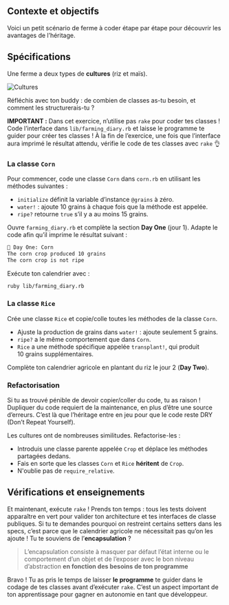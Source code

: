 ## Contexte et objectifs

Voici un petit scénario de ferme à coder étape par étape pour découvrir les avantages de l’héritage.

## Spécifications

Une ferme a deux types de **cultures** (riz et maïs).

![Cultures](https://raw.githubusercontent.com/lewagon/fullstack-images/master/ruby/farming-diary/crops.svg?sanitize=true)

Réfléchis avec ton buddy : de combien de classes as-tu besoin, et comment les structurerais-tu ?

**IMPORTANT :** Dans cet exercice, n’utilise pas `rake` pour coder tes classes ! Code l’interface dans `lib/farming_diary.rb` et laisse le programme te guider pour créer tes classes ! À la fin de l’exercice, une fois que l’interface aura imprimé le résultat attendu, vérifie le code de tes classes avec `rake` 👌

### La classe `Corn`

Pour commencer, code une classe `Corn` dans `corn.rb` en utilisant les méthodes suivantes :
- `initialize` définit la variable d’instance `@grains` à zéro.
- `water!` : ajoute 10 grains à chaque fois que la méthode est appelée.
- `ripe?` retourne `true` s’il y a au moins 15 grains.

Ouvre `farming_diary.rb` et complète la section **Day One** (jour 1). Adapte le code afin qu’il imprime le résultat suivant :

```bash
📝 Day One: Corn
The corn crop produced 10 grains
The corn crop is not ripe
```

Exécute ton calendrier avec :

```bash
ruby lib/farming_diary.rb
```

### La classe `Rice`

Crée une classe `Rice` et copie/colle toutes les méthodes de la classe `Corn`.
- Ajuste la production de grains dans `water!` : ajoute seulement 5 grains.
- `ripe?` a le même comportement que dans `Corn`.
- `Rice` a une méthode spécifique appelée `transplant!`, qui produit 10 grains supplémentaires.

Complète ton calendrier agricole en plantant du riz le jour 2 (**Day Two**).

### Refactorisation

Si tu as trouvé pénible de devoir copier/coller du code, tu as raison ! Dupliquer du code requiert de la maintenance, en plus d’être une source d’erreurs. C’est là que l’héritage entre en jeu pour que le code reste DRY (Don’t Repeat Yourself).

Les cultures ont de nombreuses similitudes. Refactorise-les :
- Introduis une classe parente appelée `Crop` et déplace les méthodes partagées dedans.
- Fais en sorte que les classes `Corn` et `Rice` **héritent** de `Crop`.
- N'oublie pas de `require_relative`.

## Vérifications et enseignements

Et maintenant, exécute `rake` ! Prends ton temps : tous les tests doivent apparaître en vert pour valider ton architecture et tes interfaces de classe publiques. Si tu te demandes pourquoi on restreint certains setters dans les specs, c’est parce que le calendrier agricole ne nécessitait pas qu’on les ajoute ! Tu te souviens de l’**encapsulation** ?

> L’encapsulation consiste à masquer par défaut l’état interne ou le comportement d’un objet et de l’exposer avec le bon niveau d’abstraction **en fonction des besoins de ton programme**

Bravo ! Tu as pris le temps de laisser **le programme** te guider dans le codage de tes classes avant d’exécuter `rake`. C’est un aspect important de ton apprentissage pour gagner en autonomie en tant que développeur.

